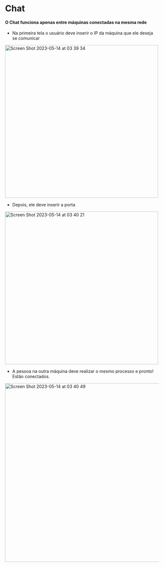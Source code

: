 # Chat

#### O Chat funciona apenas entre máquinas conectadas na mesma rede

- Na primeira tela o usuário deve inserir o IP da máquina que ele deseja se comunicar
<img width="501" alt="Screen Shot 2023-05-14 at 03 39 34" src="https://github.com/ThiagoFuzi/Chat/assets/87931042/fdfbf5b7-c683-4243-ad67-74ab9644072a">

- Depois, ele deve inserir a porta
<img width="501" alt="Screen Shot 2023-05-14 at 03 40 21" src="https://github.com/ThiagoFuzi/Chat/assets/87931042/70c724c4-4f7d-4711-9549-6a3c694c01cc">

- A pessoa na outra máquina deve realizar o mesmo processo e pronto! Estão conectados.
<img width="586" alt="Screen Shot 2023-05-14 at 03 40 49" src="https://github.com/ThiagoFuzi/Chat/assets/87931042/2fc47603-f97b-4437-884d-1a288b60cc6c">
